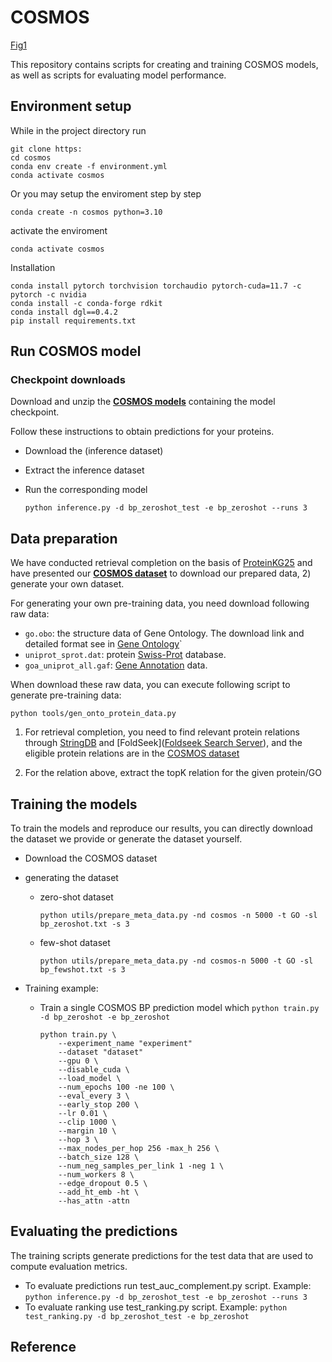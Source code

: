 #	COSMOS

[Fig1](img/img.jpg)

This repository contains scripts for creating and training COSMOS models, as well as scripts for evaluating model performance.

## Environment setup

While in the project directory run

```
git clone https:
cd cosmos
conda env create -f environment.yml
conda activate cosmos
```

Or you may setup the enviroment step by step

```
conda create -n cosmos python=3.10
```

activate the enviroment

``` 
conda activate cosmos
```

Installation

```
conda install pytorch torchvision torchaudio pytorch-cuda=11.7 -c pytorch -c nvidia
conda install -c conda-forge rdkit
conda install dgl==0.4.2
pip install requirements.txt
```



## Run COSMOS model

### Checkpoint downloads

Download and unzip the **[COSMOS models](https://drive.google.com/file/d/1ELQ4noOoSb00D7Ub8QYrRCgk_W-TPN0e/view?usp=drive)** containing the model checkpoint.

Follow these instructions to obtain predictions for your proteins. 

- Download the (inference dataset)

- Extract the inference dataset

- Run the corresponding model 

  `python inference.py -d bp_zeroshot_test -e bp_zeroshot --runs 3`

  

## Data preparation

We have conducted retrieval completion on the basis of [ProteinKG25](https://zjunlp.github.io/project/ProteinKG25/) and have presented our **[COSMOS dataset](https://drive.google.com/drive/folders/1y-1kSvIauFFCQP5edYPWGscljZHcEfe9)** to download our prepared data, 2) generate your own dataset.

For generating your own pre-training data, you need download following raw data:

- `go.obo`: the structure data of Gene Ontology. The download link and detailed format see in [Gene Ontology](http://geneontology.org/docs/download-ontology/)`
- `uniprot_sprot.dat`: protein [Swiss-Prot](https://www.uniprot.org/downloads) database.
- `goa_uniprot_all.gaf`: [Gene Annotation](https://ftp.ebi.ac.uk/pub/databases/GO/goa/old/UNIPROT/) data.

When download these raw data, you can execute following script to generate pre-training data:

```
python tools/gen_onto_protein_data.py
```

1. For retrieval completion, you need to find relevant protein relations through [StringDB](https://stringdb-downloads.org/download/protein.links.v12.0.txt.gz) and [FoldSeek]([Foldseek Search Server](https://search.foldseek.com/search)), and the eligible protein relations are in the [COSMOS dataset](https://drive.google.com/drive/folders/1y-1kSvIauFFCQP5edYPWGscljZHcEfe9)

2. For the relation above, extract the topK relation for the given protein/GO

   

## Training the models

To train the models and reproduce our results, you can directly download the dataset we provide or generate the dataset yourself.

- Download the COSMOS dataset

- generating the dataset

  - zero-shot dataset

    ```python utils/prepare_meta_data.py -nd cosmos -n 5000 -t GO -sl bp_zeroshot.txt -s 3```

  - few-shot dataset

    ```python utils/prepare_meta_data.py -nd cosmos-n 5000 -t GO -sl bp_fewshot.txt -s 3```

- Training example:

  - Train a single COSMOS BP prediction model which 
    `python train.py -d bp_zeroshot -e bp_zeroshot`

    ```
    python train.py \
        --experiment_name "experiment" 
        --dataset "dataset"
        --gpu 0 \
        --disable_cuda \
        --load_model \
        --num_epochs 100 -ne 100 \
        --eval_every 3 \
        --early_stop 200 \
        --lr 0.01 \
        --clip 1000 \
        --margin 10 \
        --hop 3 \
        --max_nodes_per_hop 256 -max_h 256 \
        --batch_size 128 \
        --num_neg_samples_per_link 1 -neg 1 \
        --num_workers 8 \
        --edge_dropout 0.5 \
        --add_ht_emb -ht \
        --has_attn -attn
    ```
    
    
    

## Evaluating the predictions

The training scripts generate predictions for the test data that are used to compute evaluation metrics.

- To evaluate predictions run test_auc_complement.py script. Example:
  `python inference.py -d bp_zeroshot_test -e bp_zeroshot --runs 3`
- To evaluate ranking use test_ranking.py script. Example:
  `python test_ranking.py -d bp_zeroshot_test -e bp_zeroshot `



## Reference




